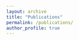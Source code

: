 ```yaml
---
layout: archive
title: "Publications"
permalink: /publications/
author_profile: true
---
```


<!-- <span style="color:black; font-family:Georgia;">Most recent publication updates can be found on my <a style ="color:#800080;" href=""><em>[Google Scholar]</em></a> profile.</span> -->

<!-- ## 2023 -->
<!-- --------- -->
<!-- 📃 -->
<!-- Paper 01 -->
<!-- ### Accepted ✔️-->
<!-- ### Presented
---------
📃 <span style="color:#7D6E83;font-family:Trebuchet MS;">**Bengali News Abstractive Summarization: T5 Transformer and Hybrid Approach**</span><br>
<span style="color:black;font-family:Georgia">
	Khan Md Hasib, Md. Atiqur Rahman, <strong style="color:black">Mustavi Ibne Masum</strong>,  Friso De Boer, Sami Azam and Asif Kari, [DICTA 2023](https://www.dictaconference.org/)
</span>
<br> -->
<!-- 
[[<span style ="color:red"><font size="3">PDF</font></span>](
	 paper link 
		)] [[<span style ="color:red"><font size="3">Code & Dataset</font></span>](
		 git link
		)] [[<span style ="color:red"><font size="3">Presentation</font></span>](
			git file link 
			)]  -->
<!-- [<a style="color:red;" href="#" onclick="$('#dicta2023_abstract').toggle();return false;"><font size="3">Abstract</font></a>] -->
<!-- [<a style="color:red;" href="#" onclick="$('#dicta2023_bib').toggle();return false;"><font size="3">Citation bib</font></a>] -->
<!-- <div id="dicta2023_bib" class="bib" style="display:none;">
	<pre>
	@inproceedings{inproceedings,
	author = {Hasib, Khan and Rahman, Md. Atiqur and Masum, Mustavi Ibne and De Boer, Friso and Azam, Sami and Karim, Asif},
	year = {2023},
	month = {11},
	pages = {},
	title = {Bengali News Abstractive Summarization: T5 Transformer and Hybrid Approach}
	}
	</pre>
</div>

<div id="dicta2023_abstract" class="abstract" style="display:none;">
	<p style="text-align:justify; color:black;font-family:Monaco;"> 
		<font size="3">
			In today's fast-paced world, everyone wants things to happen quickly. Thanks to the internet, news spreads super fast. But not all news is important. News summarization helps by giving a short version of each news story, so readers can easily figure out what type of news they want to read. There are two main types of summarization: Abstractive Text Summarization and Extractive Text Summarization. The process of abstractive text summarization is much more complex than that of extractive text summarization. This study proposes a model for generating extractive summaries, which are then utilized as input to generate abstractive summaries. The model uses the Bengali Text Summarization (BenSumm) model for extractive summarization and the Bangla Text-to-Text Transfer Transformer (BanlaT5) for abstractive summarization. The research also compares summarization acquired straight from the BanglaT5 model with summarization obtained via the proposed model. Abstractive summarization in the Bengali language has been accomplished using the Text-to-Text Transfer Transformer(T5) in this research. Although abstractive summarization of the Bengali language has been accomplished over the years using a variety of techniques, the field of using T5 in this field has only recently been discovered, and there is still a wide range of opportunities to be explored. The study has achieved promising results.
		</font>
	</p>
</div> 

📃 <span style="font-family:Trebuchet MS;color:#7D6E83">**Bengali Image Captioning Using Vision Encoder-Decoder Model**</span><br>
<span style="color:black;font-family:Georgia">
	Tajrian Islam Ishan, Abdullah Al Noman, Raisa Rokib, <strong style="color:black">Mustavi Ibne Masum</strong>, Sifat Ahmed, Faisal Muhammad Shah, [ICCIT 2023](https://iccit.org.bd/2023/)
</span><br> -->
<!--  [[<span style ="color:red"><font size="3">PDF</font></span>]( 
	 paper link
	)] [[<span style ="color:red"><font size="3">Code & Dataset</font></span>](
		 git link 
		)] [[<span style ="color:red"><font size="3">Presentation</font></span>](
			 git file link 
			)]  -->
<!-- [<a style="color:red;" href="#" onclick="$('#ICCIT2023_abstract').toggle();return false;"><font size="3">Abstract</font></a>]
[<a style="color:red;" href="#" onclick="$('#ICCIT2023_bib').toggle();return false;"><font size="3">Citation bib</font></a>] -->
<!-- <div id="ICCIT2023_bib" class="bib" style="display:none;"> 
	<pre>
	@inproceedings{inproceedings,
	author = {Islam, Tajrian and Noman, Abdullah and Rokib, Raisa and Masum, Mustavi Ibne and Ahmed, Sifat and Shah, Faisal},
	year = {2023},
	month = {12},
	pages = {},
	title = {Bengali Image Captioning Using Vision Encoder-Decoder Model}
	}
	</pre>
</div>

<div id="ICCIT2023_abstract" class="abstract" style="display:none;">
	<p style="text-align:justify; color:black;font-family:Monaco;"> 
		<font size="3">
			Our research focuses on Bangla Image Captioning which involves generating descriptive captions for the images. To address this task, we propose a Vision Encoder-Decoder model, consisting of interconnected models for image encoding and text decoding. Previous work in this area has not explored the use of the Vision Encoder-Decoder Model specifically for Bangla Image Captioning. We have conducted several studies using two publicly available Bengali datasets, Bornon and BanCap, and merged them to create a comprehensive dataset to assess the performance of our model. Our proposed model outperforms recent developments in Bengali image captioning, delivering exceptional results in both quantitative and qualitative analyses.
		</font>
	</p>
</div> -->

<!-- Paper 02 -->
<!-- ### Under Review
--------------
⏲️ 
<span style="font-family:Trebuchet MS;color:#769FCD">**Bengali Image Captioning Using Vision Encoder-Decoder Model**</span><br>
<span style="color:black;font-family:Georgia">
	Tajrian Islam Ishan, Abdullah Al Noman, Raisa Rokib, <strong style="color:black">Mustavi Ibne Masum</strong>, Sifat Ahmed, Faisal Muhammad Shah, [ICCIT 2023](https://iccit.org.bd/2023/)
</span> -->
<!-- <span style="color:black;font-family:Georgia"><br> 
	<font size="3"><strong>Authors</strong>: Tajrian Islam Ishan, Abdullah Al Noman, Raisa Rokib, <strong style="color:black">Mustavi Ibne Masum</strong>, Sifat Ahmed, Faisal Muhammad Shah </font>
</span>
<br>
<span style="color:black;font-family:Georgia">
	<font size="3"><strong>Conference:</strong><em> The International Conference on Computer and Information Technology</em></font> ([ICCIT 2023](https://iccit.org.bd/2023/))
</span>
<br>-->
<!-- [<a style="color:red;" href="#" onclick="$('#ecce2023_abstract').toggle();return false;"><font size="3">Abstract</font></a>] [[<span style ="color:red"><font size="3">PDF</font></span>]( 
	 paper link
	)] [[<span style ="color:red"><font size="3">Code & Dataset</font></span>](
		 git link 
		)] [[<span style ="color:red"><font size="3">Presentation</font></span>](
			 git file link 
			)] [<a style="color:red;" href="#" onclick="$('#ecce2023_bib').toggle();return false;"><font size="3">Citation bib</font></a>] -->

<!-- <div id="ecce2023_bib" class="bib" style="display:none;"> 
	<pre>
	  @INPROCEEDINGS{,
	   author={},
	  booktitle={conference name}, 
	  title={Bengali Image Captioning Using Vision Encoder-Decoder Model}, 
	  year={2023},
	  volume={},
	  number={},
	  pages={1-6},
	  doi={}}
	</pre>
</div>

<div id="ecce2023_abstract" class="abstract" style="display:none;">
	<p style="text-align:justify; color:black;font-family:Monaco;"> 
		<font size="3">
			Our research focuses on Bangla Image Captioning which involves generating descriptive captions for the images. To address this task, we propose a Vision Encoder-Decoder model, consisting of interconnected models for image encoding and text decoding. Previous work in this area has not explored the use of the Vision Encoder-Decoder Model specifically for Bangla Image Captioning. We have conducted several studies using two publicly available Bengali datasets, Bornon and BanCap, and merged them to create a comprehensive dataset to assess the performance of our model. Our proposed model outperforms recent developments in Bengali image captioning, delivering exceptional results in both quantitative and qualitative analyses.
		</font>
	</p>
</div> -->

<!-- ⏲️  -->
<!-- <span style="font-family:Trebuchet MS;color:#769FCD">**GliomaCNN: An Effective Lightweight CNN Model in Assessment of Classifying Brain Tumor from Magnetic Resonance Images Using Explainable AI**</span><br>
<span style="color:black;font-family:Georgia">
	Md. Atiqur Rahman, <strong style="color:black">Mustavi Ibne Masum</strong>, Khan Md Hasib, M.F. Mridha, Sultan Alfarhood, Mejdl Safran, Dunren Che, [Cancers](https://www.mdpi.com/journal/cancers/) 
</span> -->

<!-- [<a style="color:red;" href="#" onclick="$('#ecce2023_abstract').toggle();return false;"><font size="3">Abstract</font></a>] [[<span style ="color:red"><font size="3">PDF</font></span>]( 
	 paper link
	)] [[<span style ="color:red"><font size="3">Code & Dataset</font></span>](
		 git link 
		)] [[<span style ="color:red"><font size="3">Presentation</font></span>](
			 git file link 
			)] [<a style="color:red;" href="#" onclick="$('#ecce2023_bib').toggle();return false;"><font size="3">Citation bib</font></a>] -->
<!-- 
<div id="ecce2023_bib" class="bib" style="display:none;"> 
	<pre>
	  @INPROCEEDINGS{,
	   author={},
	  booktitle={conference name}, 
	  title={GliomaCNN: An Effective Lightweight CNN Model in Assessment of Classifying Brain Tumor from Magnetic Resonance Images Using Explainable AI}, 
	  year={2023},
	  volume={},
	  number={},
	  pages={1-20},
	  doi={}}
	</pre>
</div> -->

<!-- <div id="ecce2023_abstract" class="abstract" style="display:none;">
	<p style="text-align:justify; color:black;font-family:Monaco;"> 
		<font size="3">
			Brain tumors pose a significant threat to human lives and have gained increasing attention as the tenth leading cause of global mortality. This study addresses the pressing issue of brain tumor classification using MRI. It focuses on distinguishing between Low-Grade Gliomas (LGG) and High-Grade Gliomas (HGG). LGGs are benign and typically manageable with surgical resection, while HGGs are malignant and more aggressive. The research introduces an innovative custom CNN model, GliomaCNN. GliomaCNN stands out as a lightweight CNN model compared to its predecessors. The research utilized the BraTS 2020 dataset for its experiments. Integrated with the gradient-boosting algorithm, GliomaCNN has achieved an impressive accuracy of 99.1569\%. The model's interpretability is ensured through SHAP and Grad-CAM++. They provide insights into critical decision-making regions for classification outcomes. Despite challenges in identifying tumors in images without visible signs, the model demonstrates remarkable performance in this critical medical application, offering a promising tool for accurate brain tumor diagnosis which paves the way for enhanced early detection and treatment of brain tumors.
		</font>
	</p>
</div> -->

<script src="https://bibbase.org/show?bib=https%3A%2F%2Fbibbase.org%2Fnetwork%2Ffiles%2F2yhCZhAo2NDPiRBYD&commas=true&titleLinks=false&jsonp=1&theme=default&iframe=true&showSearch=true"></script>

